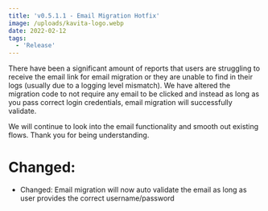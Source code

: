 ```yaml
---
title: 'v0.5.1.1 - Email Migration Hotfix'
image: /uploads/kavita-logo.webp
date: 2022-02-12
tags:
  - 'Release'
---
```


There have been a significant amount of reports that users are struggling to receive the email link for email migration or they are unable to find in their logs (usually due to a logging level mismatch). We have altered the migration code to not require any email to be clicked and instead as long as you pass correct login credentials, email migration will successfully validate. 



We will continue to look into the email functionality and smooth out existing flows. Thank you for being understanding.



# Changed:

- Changed: Email migration will now auto validate the email as long as user provides the correct username/password